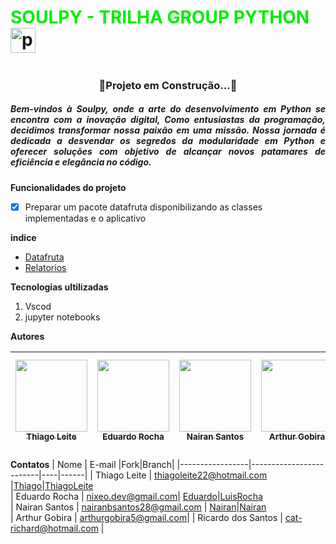 # <font color="gree"> SOULPY - TRILHA GROUP PYTHON </font><img src="https://cdn.jsdelivr.net/gh/devicons/devicon/icons/python/python-original.svg" height="40" alt="python logo"  />
  <img width="12" />
  
  <h3 align="center">🚧Projeto em Construção...🚧</h3>

 <h5 align="justify">Bem-vindos à Soulpy, onde a arte do desenvolvimento em Python se encontra com a inovação digital, Como entusiastas da programação, decidimos transformar nossa paixão em uma missão. Nossa jornada é dedicada a desvendar os segredos da modularidade em Python e oferecer soluções com objetivo de alcançar novos patamares de eficiência e elegância no código.</h5>

**Funcionalidades do projeto**

- [x] Preparar um pacote datafruta disponibilizando as classes implementadas e o aplicativo

 **indice**

 - <a href="./DataFruta/Funçao.md">Datafruta</a>
  - <a href="./Relatorios/">Relatorios</a>

 **Tecnologias ultilizadas**

 1. Vscod
 2. jupyter notebooks

  **Autores**

  | [<img src="https://avatars.githubusercontent.com/u/147214226?v=4" width=115><br><sub>Thiago Leite</sub>](https://github.com/Leitetc) |  [<img src="https://avatars.githubusercontent.com/u/133709733?v=4" width=115><br><sub>Eduardo Rocha </sub>](https://github.com/eduardsroch) |  [<img src="https://avatars.githubusercontent.com/u/144444085?v=4" width=115><br><sub>Nairan Santos</sub>](https://github.com/nairansantos) | [<img src="https://avatars.githubusercontent.com/u/146987217?v=4" width=115><br><sub>Arthur Gobira</sub>](https://github.com/GobiraArthur) | [<img src="https://avatars.githubusercontent.com/u/148831994?v=4" width=115><br><sub>Ricardo dos Santos </sub>](https://github.com/RicardTIc) |
| :---: | :---: | :---: | :---: |:---: |

**Contatos**
| Nome            | E-mail                  |Fork|Branch|
|-----------------|-------------------------|----|------|
| Thiago Leite    | [thiagoleite22@hotmail.com](mailto:thiagoleite22@hotmail.com) |[Thiago](https://github.com/Leitetc/TrilhaPython.git)|[ThiagoLeite](https://github.com/eduardsroch/TrilhaPython/tree/ThiagoLeite)  
| Eduardo Rocha   | [nixeo.dev@gmail.com](mailto:nixeo.dev@gmail.com)| [Eduardo](https://github.com/eduardsroch/TrilhaPython/tree/LuisRocha)|[LuisRocha](https://github.com/eduardsroch/TrilhaPython/tree/LuisRocha)  
| Nairan Santos   | [nairanbsantos28@gmail.com](mailto:nairanbsantos28@gmail.com) | [Nairan](https://github.com/nairansantos/TrilhaPython)|[Nairan](https://github.com/eduardsroch/TrilhaPython/tree/nairan)  
| Arthur Gobira   | [arthurgobira5@gmail.com](mailto:arthurgobira5@gmail.com)| 
| Ricardo dos Santos   | [cat-richard@hotmail.com](mailto:cat-richard@hotmail.com) |